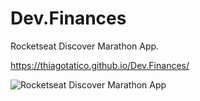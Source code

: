 # Dev.Finances
Rocketseat Discover Marathon App.

https://thiagotatico.github.io/Dev.Finances/

<img align="center" alt="Rocketseat Discover Marathon App" src="https://i.imgur.com/ei1OX8s.png">
